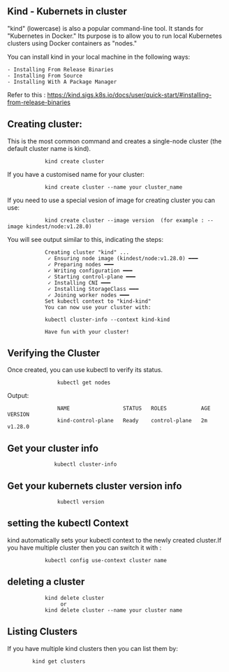 Kind - Kubernets in cluster
----------------------------
"kind" (lowercase) is also a popular command-line tool. It stands for "Kubernetes in Docker." Its purpose is to allow you to run local Kubernetes clusters using Docker containers as "nodes."

You can install kind in your local machine in the following ways:

    - Installing From Release Binaries
    - Installing From Source
    - Installing With A Package Manager
    
Refer to this : https://kind.sigs.k8s.io/docs/user/quick-start/#installing-from-release-binaries


Creating cluster:
-------------------------------------------------
This is the most common command and creates a single-node cluster (the default cluster name is kind).

                kind create cluster

If you have a customised name for your cluster:

                kind create cluster --name your cluster_name
            
If you need to use a special vesion of image for creating cluster you can use:

                kind create cluster --image version  (for example : --image kindest/node:v1.28.0)

You will see output similar to this, indicating the steps:

                Creating cluster "kind" ...
                 ✓ Ensuring node image (kindest/node:v1.28.0) ━━━
                 ✓ Preparing nodes ━━━
                 ✓ Writing configuration ━━━
                 ✓ Starting control-plane ━━━
                 ✓ Installing CNI ━━━
                 ✓ Installing StorageClass ━━━
                 ✓ Joining worker nodes ━━━
                Set kubectl context to "kind-kind"
                You can now use your cluster with:
                
                kubectl cluster-info --context kind-kind
                
                Have fun with your cluster!

Verifying the Cluster
--------------------------------

Once created, you can use kubectl to verify its status.

                    kubectl get nodes
        
Output:

                    NAME                 STATUS   ROLES           AGE   VERSION
                    kind-control-plane   Ready    control-plane   2m    v1.28.0


Get your cluster info
---------------------------

                   kubectl cluster-info

Get your kubernets cluster version info
--------------------------------------

                    kubectl version

setting the kubectl Context
--------------------------------------
kind automatically sets your kubectl context to the newly created cluster.If you have multiple cluster then you can switch it with :

                kubectl config use-context cluster name


deleting a cluster
------------------------------
                
                kind delete cluster
                     or 
                kind delete cluster --name your cluster name

Listing Clusters
-----------------------
If you have multiple kind clusters then you can list them by:

            kind get clusters



                

